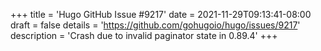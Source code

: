 +++
title = 'Hugo GitHub Issue #9217'
date = 2021-11-29T09:13:41-08:00
draft = false
details = 'https://github.com/gohugoio/hugo/issues/9217'
description = 'Crash due to invalid paginator state in 0.89.4'
+++
